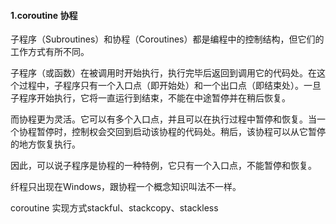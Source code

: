 #### 1.coroutine 协程

子程序（Subroutines）和协程（Coroutines）都是编程中的控制结构，但它们的工作方式有所不同。

子程序（或函数）在被调用时开始执行，执行完毕后返回到调用它的代码处。在这个过程中，子程序只有一个入口点（即开始处）和一个出口点（即结束处）。一旦子程序开始执行，它将一直运行到结束，不能在中途暂停并在稍后恢复。

而协程更为灵活。它可以有多个入口点，并且可以在执行过程中暂停和恢复。当一个协程暂停时，控制权会交回到启动该协程的代码处。稍后，该协程可以从它暂停的地方恢复执行。

因此，可以说子程序是协程的一种特例，它只有一个入口点，不能暂停和恢复。

纤程只出现在Windows，跟协程一个概念知识叫法不一样。

coroutine 实现方式stackful、stackcopy、stackless





[1]: https://www.zhihu.com/question/23955356

